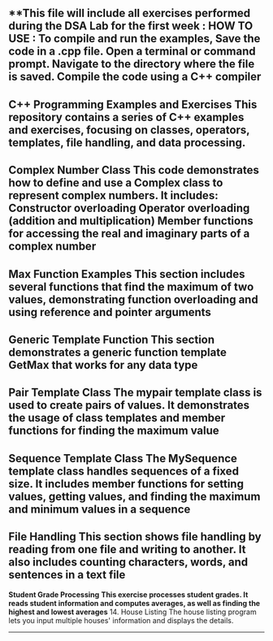 **This file will include all exercises performed during the DSA Lab for the first week : 
HOW TO USE : 
To compile and run the examples,
Save the code in a .cpp file.
Open a terminal or command prompt.
Navigate to the directory where the file is saved.
Compile the code using a C++ compiler
---------------------------------------------------------------------------------------------------
**C++ Programming Examples and Exercises**
This repository contains a series of C++ examples and exercises, focusing on classes, operators, templates, file handling, and data processing. 
---------------------------------------------------------------------------------------------------
Complex Number Class
This code demonstrates how to define and use a Complex class to represent complex numbers. It includes:
**Constructor overloading
Operator overloading (addition and multiplication)
Member functions for accessing the real and imaginary parts of a complex number**
---------------------------------------------------------------------------------------------------
Max Function Examples
This section includes several functions that find the maximum of two values, demonstrating function overloading and using reference and pointer arguments
---------------------------------------------------------------------------------------------------
Generic Template Function
This section demonstrates a generic function template GetMax that works for any data type
---------------------------------------------------------------------------------------------------
Pair Template Class
The mypair template class is used to create pairs of values. It demonstrates the usage of class templates and member functions for finding the maximum value
---------------------------------------------------------------------------------------------------
Sequence Template Class
The MySequence template class handles sequences of a fixed size. It includes member functions for setting values, getting values, and finding the maximum and minimum values in a sequence
---------------------------------------------------------------------------------------------------
File Handling
This section shows file handling by reading from one file and writing to another. It also includes counting characters, words, and sentences in a text file
---------------------------------------------------------------------------------------------------
**Student Grade Processing**
**This exercise processes student grades. It reads student information and computes averages, as well as finding the highest and lowest averages**
14. House Listing
The house listing program lets you input multiple houses' information and displays the details.

******
